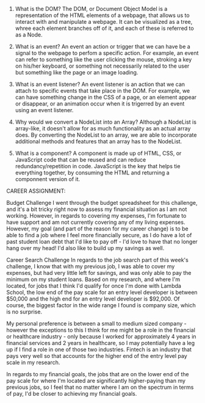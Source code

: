 1) What is the DOM?
The DOM, or Document Object Model is a representation of the HTML elements of a webpage, that allows us to interact with and manipulate a webpage.  It can be visualized as a tree, whree each element branches off of it, and each of these is referred to as a Node.

2) What is an event?
An event an action or trigger that we can have be a signal to the webpage to perfom a specific action.  For example, an event can refer to something like the user clicking the mouse, stroking a key on his/her keyboard, or something not necessarily related to the user but something like the page or an image loading.

3) What is an event listener?
An event listener is an action that we can attach to specific events that take place in the DOM.  For example, we can have something change in the CSS of a page, or an element appear or disappear, or an animation occur when it is trigerred by an event using an event listener.

4) Why would we convert a NodeList into an Array?
Although a NodeList is array-like, it doesn't allow for as much functionality as an actual array does.  By converting the NodeList to an array, we are able to incorporate additional methods and features that an array has to the NodeList.

5) What is a component?
A component is made up of HTML, CSS, or JavaScript code that can be reused and can reduce redundancy/repetition in code.  JavaScript is the key that helps tie everything together, by consuming the HTML and returning a componnent version of it.


CAREER ASSIGNMENT:

Budget Challenge
I went through the budget spreadsheet for this challenge, and it's a bit tricky right now to assess my financial situation as I am not working.  However, in regards to covering my expenses, I'm fortunate to have support and am not currently covering any of my living expenses.  However, my goal (and part of the reason for my career change) is to be able to find a job where I feel more financially secure, as I do have a lot of past student loan debt that I'd like to pay off - I'd love to have that no longer hang over my head!  I'd also like to build up my savings as well.

Career Search Challenge
In regards to the job search part of this week's challenge, I know that with my previous job, I was able to cover my expenses, but had very little left for savings, and was only able to pay the minimum on my student loans.  Based on my research, and where I'm located, for jobs that I think I'd qualify for once I'm done with Lambda School, the low end of the pay scale for an entry level developer is between $50,000 and the high end for an entry level developer is $92,000.  Of course, the biggest factor in the wide range I found is company size, which is no surprise.  

My personal preference is between a small to medium sized company - however the exceptions to this I think for me might be a role in the financial or healthcare industry - only because I worked for approximately 4 years in financial services and 2 years in healthcare, so I may potentially have a leg up if I find a role in one of those two industries.  Fintech is an industry that pays very well so that accounts for the higher end of the entry level pay scale in my research.

In regards to my financial goals, the jobs that are on the lower end of the pay scale for where I'm located are significantly higher-paying than my previous jobs, so I feel that no matter where I am on the spectrum in terms of pay, I'd be closer to achieving my financial goals.
